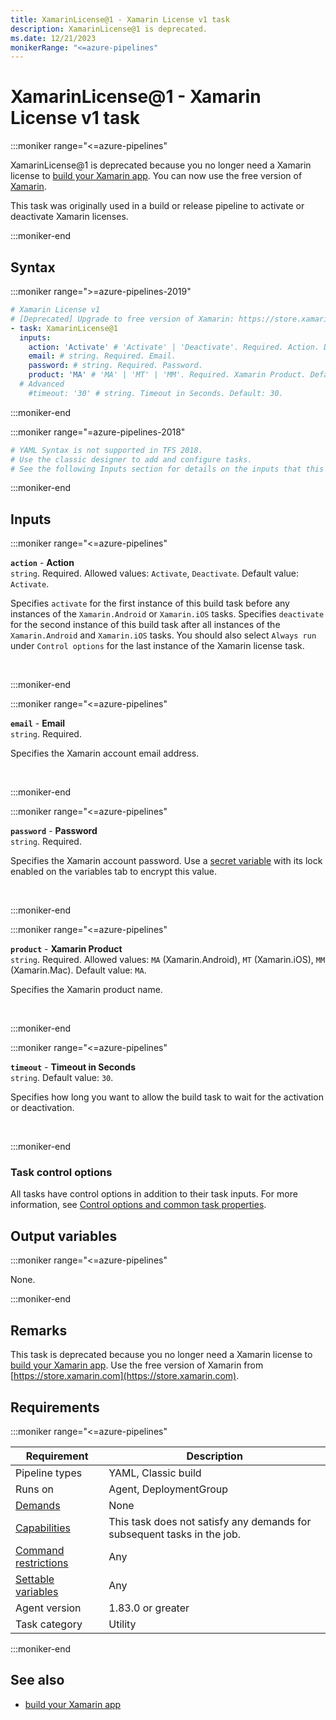 ```yaml
---
title: XamarinLicense@1 - Xamarin License v1 task
description: XamarinLicense@1 is deprecated.
ms.date: 12/21/2023
monikerRange: "<=azure-pipelines"
---
```


# XamarinLicense@1 - Xamarin License v1 task

<!-- :::description::: -->
:::moniker range="<=azure-pipelines"

<!-- :::editable-content name="description"::: -->
XamarinLicense@1 is deprecated because you no longer need a Xamarin license to [build your Xamarin app](/azure/devops/pipelines/ecosystems/xamarin). You can now use the free version of [Xamarin](https://store.xamarin.com).

This task was originally used in a build or release pipeline to activate or deactivate Xamarin licenses.
<!-- :::editable-content-end::: -->

<!-- This task is deprecated. -->

:::moniker-end
<!-- :::description-end::: -->

<!-- :::syntax::: -->
## Syntax

:::moniker range=">=azure-pipelines-2019"

```yaml
# Xamarin License v1
# [Deprecated] Upgrade to free version of Xamarin: https://store.xamarin.com.
- task: XamarinLicense@1
  inputs:
    action: 'Activate' # 'Activate' | 'Deactivate'. Required. Action. Default: Activate.
    email: # string. Required. Email. 
    password: # string. Required. Password. 
    product: 'MA' # 'MA' | 'MT' | 'MM'. Required. Xamarin Product. Default: MA.
  # Advanced
    #timeout: '30' # string. Timeout in Seconds. Default: 30.
```

:::moniker-end

:::moniker range="=azure-pipelines-2018"

```yaml
# YAML Syntax is not supported in TFS 2018.
# Use the classic designer to add and configure tasks.
# See the following Inputs section for details on the inputs that this task supports.
```

:::moniker-end
<!-- :::syntax-end::: -->

<!-- :::inputs::: -->
## Inputs

<!-- :::item name="action"::: -->
:::moniker range="<=azure-pipelines"

**`action`** - **Action**<br>
`string`. Required. Allowed values: `Activate`, `Deactivate`. Default value: `Activate`.<br>
<!-- :::editable-content name="helpMarkDown"::: -->
Specifies `activate` for the first instance of this build task before any instances of the `Xamarin.Android` or `Xamarin.iOS` tasks. Specifies `deactivate` for the second instance of this build task after all instances of the `Xamarin.Android` and `Xamarin.iOS` tasks. You should also select `Always run` under `Control options` for the last instance of the Xamarin license task.
<!-- :::editable-content-end::: -->
<br>

:::moniker-end
<!-- :::item-end::: -->
<!-- :::item name="email"::: -->
:::moniker range="<=azure-pipelines"

**`email`** - **Email**<br>
`string`. Required.<br>
<!-- :::editable-content name="helpMarkDown"::: -->
Specifies the Xamarin account email address.
<!-- :::editable-content-end::: -->
<br>

:::moniker-end
<!-- :::item-end::: -->
<!-- :::item name="password"::: -->
:::moniker range="<=azure-pipelines"

**`password`** - **Password**<br>
`string`. Required.<br>
<!-- :::editable-content name="helpMarkDown"::: -->
Specifies the Xamarin account password. Use a [secret variable](/azure/devops/pipelines/build/variables) with its lock enabled on the variables tab to encrypt this value.
<!-- :::editable-content-end::: -->
<br>

:::moniker-end
<!-- :::item-end::: -->
<!-- :::item name="product"::: -->
:::moniker range="<=azure-pipelines"

**`product`** - **Xamarin Product**<br>
`string`. Required. Allowed values: `MA` (Xamarin.Android), `MT` (Xamarin.iOS), `MM` (Xamarin.Mac). Default value: `MA`.<br>
<!-- :::editable-content name="helpMarkDown"::: -->
Specifies the Xamarin product name.
<!-- :::editable-content-end::: -->
<br>

:::moniker-end
<!-- :::item-end::: -->
<!-- :::item name="timeout"::: -->
:::moniker range="<=azure-pipelines"

**`timeout`** - **Timeout in Seconds**<br>
`string`. Default value: `30`.<br>
<!-- :::editable-content name="helpMarkDown"::: -->
Specifies how long you want to allow the build task to wait for the activation or deactivation.
<!-- :::editable-content-end::: -->
<br>

:::moniker-end
<!-- :::item-end::: -->

### Task control options

All tasks have control options in addition to their task inputs. For more information, see [Control options and common task properties](/azure/devops/pipelines/yaml-schema/steps-task#common-task-properties).
<!-- :::inputs-end::: -->

<!-- :::outputVariables::: -->
## Output variables

:::moniker range="<=azure-pipelines"

None.

:::moniker-end
<!-- :::outputVariables-end::: -->

<!-- :::remarks::: -->
<!-- :::editable-content name="remarks"::: -->
## Remarks

This task is deprecated because you no longer need a Xamarin license to [build your Xamarin app](/azure/devops/pipelines/ecosystems/xamarin). Use the free version of Xamarin from [https://store.xamarin.com](https://store.xamarin.com).
<!-- :::editable-content-end::: -->
<!-- :::remarks-end::: -->

<!-- :::examples::: -->
<!-- :::editable-content name="examples"::: -->
<!-- :::editable-content-end::: -->
<!-- :::examples-end::: -->

<!-- :::properties::: -->
## Requirements

:::moniker range="<=azure-pipelines"

| Requirement | Description |
|-------------|-------------|
| Pipeline types | YAML, Classic build |
| Runs on | Agent, DeploymentGroup |
| [Demands](/azure/devops/pipelines/process/demands) | None |
| [Capabilities](/azure/devops/pipelines/agents/agents#capabilities) | This task does not satisfy any demands for subsequent tasks in the job. |
| [Command restrictions](/azure/devops/pipelines/security/templates#agent-logging-command-restrictions) | Any |
| [Settable variables](/azure/devops/pipelines/security/templates#agent-logging-command-restrictions) | Any |
| Agent version |  1.83.0 or greater |
| Task category | Utility |

:::moniker-end
<!-- :::properties-end::: -->

<!-- :::see-also::: -->
<!-- :::editable-content name="seeAlso"::: -->
## See also

* [build your Xamarin app](/azure/devops/pipelines/ecosystems/xamarin)
<!-- :::editable-content-end::: -->
<!-- :::see-also-end::: -->